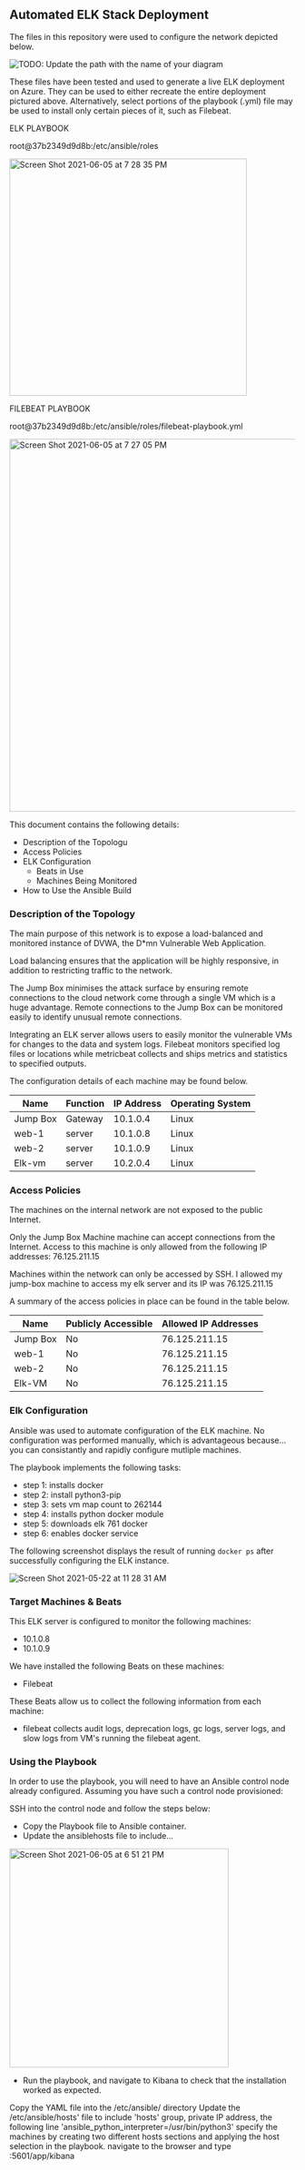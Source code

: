 ## Automated ELK Stack Deployment

The files in this repository were used to configure the network depicted below.

![TODO: Update the path with the name of your diagram](Images/diagram_filename.png)

These files have been tested and used to generate a live ELK deployment on Azure. They can be used to either recreate the entire deployment pictured above. Alternatively, select portions of the playbook (.yml) file may be used to install only certain pieces of it, such as Filebeat.

  ELK PLAYBOOK
  
  root@37b2349d9d8b:/etc/ansible/roles
  
  <img width="418" alt="Screen Shot 2021-06-05 at 7 28 35 PM" src="https://user-images.githubusercontent.com/85391715/120907989-4b5e4380-c634-11eb-98d6-8b4f6233cb9f.png">

  
  FILEBEAT PLAYBOOK
  
  root@37b2349d9d8b:/etc/ansible/roles/filebeat-playbook.yml
  
  <img width="657" alt="Screen Shot 2021-06-05 at 7 27 05 PM" src="https://user-images.githubusercontent.com/85391715/120907964-19e57800-c634-11eb-961b-5c3ad10fe1e7.png">

  
  
This document contains the following details:
- Description of the Topologu
- Access Policies
- ELK Configuration
  - Beats in Use
  - Machines Being Monitored
- How to Use the Ansible Build


### Description of the Topology

The main purpose of this network is to expose a load-balanced and monitored instance of DVWA, the D*mn Vulnerable Web Application.

Load balancing ensures that the application will be highly responsive, in addition to restricting traffic to the network.

The Jump Box minimises the attack surface by ensuring remote connections to the cloud network come through a single VM which is a huge advantage. Remote connections to the Jump Box can be monitored easily to identify unusual remote connections.

Integrating an ELK server allows users to easily monitor the vulnerable VMs for changes to the data and system logs.
 Filebeat monitors specified log files or locations while metricbeat collects and ships metrics and statistics to specified outputs.

The configuration details of each machine may be found below.


| Name     | Function | IP Address | Operating System |
|----------|----------|------------|------------------|
| Jump Box | Gateway  | 10.1.0.4   | Linux            |
| web-1    | server   | 10.1.0.8   | Linux            |
| web-2    | server   | 10.1.0.9   | Linux            |
| Elk-vm   | server   | 10.2.0.4   | Linux            |

### Access Policies

The machines on the internal network are not exposed to the public Internet. 

Only the Jump Box Machine machine can accept connections from the Internet. Access to this machine is only allowed from the following IP addresses: 76.125.211.15


Machines within the network can only be accessed by SSH.
I allowed my jump-box machine to access my elk server and its IP was 76.125.211.15 

A summary of the access policies in place can be found in the table below.

| Name     | Publicly Accessible | Allowed IP Addresses |
|----------|---------------------|----------------------|
| Jump Box | No                  | 76.125.211.15        | 
|  web-1   | No                  | 76.125.211.15        |
|  web-2   | No                  | 76.125.211.15        |
|  Elk-VM  | No                  | 76.125.211.15        |

### Elk Configuration

Ansible was used to automate configuration of the ELK machine. No configuration was performed manually, which is advantageous because...
you can consistantly and rapidly configure mutliple machines.


The playbook implements the following tasks:

- step 1: installs docker
- step 2: install python3-pip
- step 3: sets vm map count to 262144
- step 4: installs python docker module
- step 5: downloads elk 761 docker
- step 6: enables docker service


The following screenshot displays the result of running `docker ps` after successfully configuring the ELK instance.

![Screen Shot 2021-05-22 at 11 28 31 AM](https://user-images.githubusercontent.com/85391715/120907115-0b479280-c62d-11eb-9057-7308fc51e461.png)


### Target Machines & Beats
This ELK server is configured to monitor the following machines:
- 10.1.0.8
- 10.1.0.9

We have installed the following Beats on these machines:
- Filebeat

These Beats allow us to collect the following information from each machine:
- filebeat collects audit logs, deprecation logs, gc logs, server logs, and slow logs from VM's running the filebeat agent.

### Using the Playbook
In order to use the playbook, you will need to have an Ansible control node already configured. Assuming you have such a control node provisioned: 

SSH into the control node and follow the steps below:
- Copy the Playbook file to Ansible container.
- Update the ansiblehosts file to include...

<img width="386" alt="Screen Shot 2021-06-05 at 6 51 21 PM" src="https://user-images.githubusercontent.com/85391715/120907405-07b50b00-c62f-11eb-8d2b-70d574e33c9b.png">



- Run the playbook, and navigate to Kibana to check that the installation worked as expected.

Copy the YAML file into the /etc/ansible/ directory Update the /etc/ansible/hosts' file to include 'hosts' group, private IP address, the following line 'ansible_python_interpreter=/usr/bin/python3' specify the machines by creating two different hosts sections and applying the host selection in the playbook. navigate to the browser and type :5601/app/kibana
